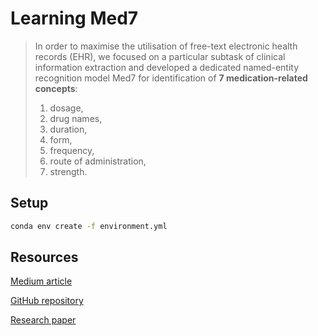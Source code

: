 # Learning Med7

> In order to maximise the utilisation of free-text electronic health records (EHR),
> we focused on a particular subtask of clinical information extraction and developed
> a dedicated named-entity recognition model Med7 for identification of
> **7 medication-related concepts**:
>
> 1. dosage,
> 1. drug names,
> 1. duration,
> 1. form,
> 1. frequency,
> 1. route of administration,
> 1. strength.

## Setup

```bash
conda env create -f environment.yml
```

## Resources

[Medium article](https://medium.com/@kormilitzin/med7-clinical-information-extraction-system-in-python-and-spacy-5e6f68ab1c68)

[GitHub repository](https://github.com/kormilitzin/med7)

[Research paper](https://arxiv.org/abs/2003.01271)
